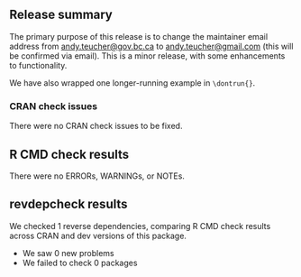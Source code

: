 ## Release summary

The primary purpose of this release is to change the maintainer email address from andy.teucher@gov.bc.ca to andy.teucher@gmail.com (this will be confirmed via email). This is a minor release, with some enhancements to functionality.

We have also wrapped one longer-running example in `\dontrun{}`.

### CRAN check issues

There were no CRAN check issues to be fixed.

## R CMD check results

There were no ERRORs, WARNINGs, or NOTEs.

## revdepcheck results

We checked 1 reverse dependencies, comparing R CMD check results across CRAN and dev versions of this package.

 * We saw 0 new problems
 * We failed to check 0 packages
